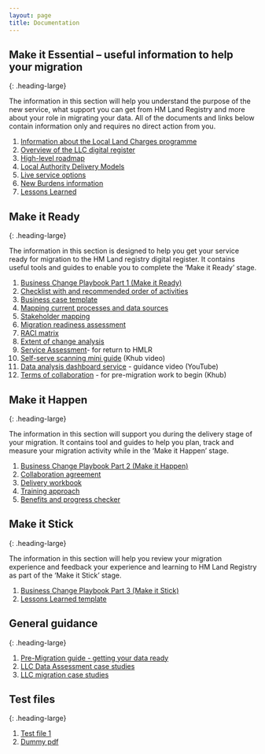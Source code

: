 ```yaml
---
layout: page
title: Documentation
---
```


## Make it Essential – useful information to help your migration
{: .heading-large} 

The information in this section will help you understand the purpose of the new service, what support you can get from HM Land Registry and more about your role in migrating your data. All of the documents and links below contain information only and requires no direct action from you. 

<ol class='list list-number'>
    <li><a href="/">Information about the Local Land Charges programme</a></li>
    <li><a href="/">Overview of the LLC digital register</a></li>
    <li><a href="/">High-level roadmap</a></li>
    <li><a href="/">Local Authority Delivery Models</a></li>
    <li><a href="/">Live service options</a></li>
    <li><a href="/">New Burdens information</a></li>
    <li><a href="/">Lessons Learned</a></li>
</ol>

## Make it Ready
{: .heading-large}

The information in this section is designed to help you get your service ready for migration to the HM Land registry digital register. It contains useful tools and guides to enable you to complete the ‘Make it Ready’ stage. 

<ol class='list list-number'>
    <li><a href="/">Business Change Playbook Part 1 (Make it Ready)</a></li>
    <li><a href="/">Checklist with and recommended order of activities</a></li>
    <li><a href="/">Business case template</a></li>
    <li><a href="/">Mapping current processes and data sources</a></li>
    <li><a href="/">Stakeholder mapping</a></li>
    <li><a href="/">Migration readiness assessment</a></li>
    <li><a href="/">RACI matrix</a></li>
    <li><a href="/">Extent of change analysis</a></li>
    <li><a href="/">Service Assessment</a>- for return to HMLR</li>
    <li><a href="/">Self-serve scanning mini guide</a> (Khub video)</li>
    <li><a href="/">Data analysis dashboard service</a> - guidance video (YouTube)</li>
    <li><a href="/">Terms of collaboration</a> - for pre-migration work to begin (Khub)</li>
</ol>

## Make it Happen
{: .heading-large}

The information in this section will support you during the delivery stage of your migration. It contains tool and guides to help you plan, track and measure your migration activity while in the ‘Make it Happen’ stage.

<ol class='list list-number'>
    <li><a href='/'>Business Change Playbook Part 2 (Make it Happen)</a></li>
    <li><a href='/'>Collaboration agreement</a></li>
    <li><a href='/'>Delivery workbook</a></li>
    <li><a href='/'>Training approach</a></li>
    <li><a href='/'>Benefits and progress checker</a></li>
</ol>

## Make it Stick
{: .heading-large}

The information in this section will help you review your migration experience and feedback your experience and learning to HM Land Registry as part of the ‘Make it Stick’ stage. 

<ol class='list list-number'>
    <li><a href='/'>Business Change Playbook Part 3 (Make it Stick)</a></li>
    <li><a href='/'>Lessons Learned template</a></li>
</ol>

## General guidance
{: .heading-large}

<ol class='list list-bullet'>
    <li><a href='/'>Pre-Migration guide - getting your data ready</a></li>
    <li><a href='/'>LLC Data Assessment case studies</a></li>
    <li><a href='/'>LLC migration case studies</a></li>
</ol>

## Test files
{: .heading-large}

<ol class='list list-bullet'>
    <li><a href='https://raw.githubusercontent.com/Louis331/Louis331.github.io/master/files/test.txt'>Test file 1</a></li>
    <li><a href='https://github.com/Louis331/Louis331.github.io/raw/master/files/dummy.pdf'>Dummy pdf</a></li>
</ol>
